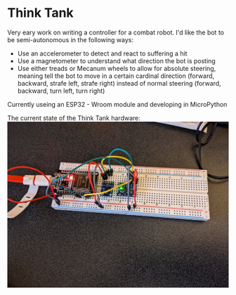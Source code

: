 # Think Tank

Very eary work on writing a controller for a combat robot.  I'd like the bot to be semi-autonomous in the following ways:
* Use an accelerometer to detect and react to suffering a hit
* Use a magnetometer to understand what direction the bot is posting
* Use either treads or Mecanum wheels to allow for absolute steering, meaning tell the bot to move in a certain cardinal direction (forward, backward, strafe left, strafe right) instead of normal steering (forward, backward, turn left, turn right)

Currently useing an ESP32 - Wroom module and developing in MicroPython

The current state of the Think Tank hardware:
![Alt text](https://github.com/PeterDarley/ThinkTank/blob/main/docs/ThinkTank.jpg)
